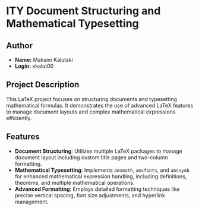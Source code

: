 # ITY Document Structuring and Mathematical Typesetting

## Author

- **Name:** Maksim Kalutski
- **Login:** xkalut00

## Project Description

This LaTeX project focuses on structuring documents and typesetting mathematical formulas. It demonstrates the use of
advanced LaTeX features to manage document layouts and complex mathematical expressions efficiently.

## Features

- **Document Structuring**: Utilizes multiple LaTeX packages to manage document layout including custom title pages and
  two-column formatting.
- **Mathematical Typesetting**: Implements `amsmath`, `amsfonts`, and `amssymb` for enhanced mathematical expression
  handling, including definitions, theorems, and multiple mathematical operations.
- **Advanced Formatting**: Employs detailed formatting techniques like precise vertical spacing, font size adjustments,
  and hyperlink management.
